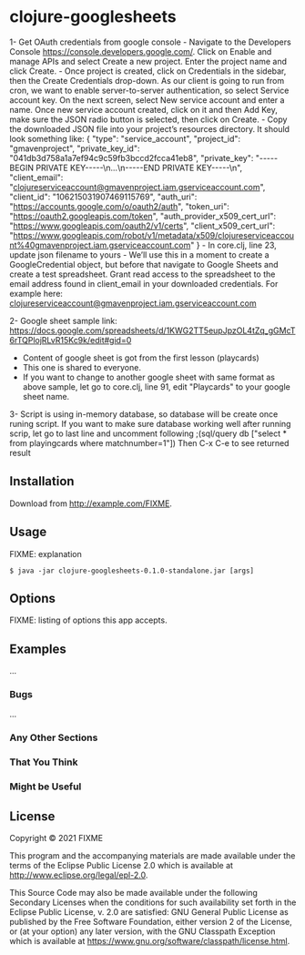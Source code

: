 # clojure-googlesheets

1- Get OAuth credentials from google console
	- Navigate to the Developers Console https://console.developers.google.com/. Click on Enable and manage APIs and select Create a new project. Enter the project name and click Create.
	- Once project is created, click on Credentials in the sidebar, then the Create Credentials drop-down. As our client is going to run from cron, we want to enable server-to-server authentication, so select Service account key. On the next screen, select New service account and enter a name. Once new service account created, click on it and then Add Key, make sure the JSON radio button is selected, then click on Create.
	- Copy the downloaded JSON file into your project’s resources directory. It should look something like:
	{
  "type": "service_account",
  "project_id": "gmavenproject",
  "private_key_id": "041db3d758a1a7ef94c9c59fb3bccd2fcca41eb8",
  "private_key": "-----BEGIN PRIVATE KEY-----\n...\n-----END PRIVATE KEY-----\n",
  "client_email": "clojureserviceaccount@gmavenproject.iam.gserviceaccount.com",
  "client_id": "106215031907469115769",
  "auth_uri": "https://accounts.google.com/o/oauth2/auth",
  "token_uri": "https://oauth2.googleapis.com/token",
  "auth_provider_x509_cert_url": "https://www.googleapis.com/oauth2/v1/certs",
  "client_x509_cert_url": "https://www.googleapis.com/robot/v1/metadata/x509/clojureserviceaccount%40gmavenproject.iam.gserviceaccount.com"
}
	- In core.clj, line 23, update json filename to yours
	- We’ll use this in a moment to create a GoogleCredential object, but before that navigate to Google Sheets and create a test spreadsheet. Grant read access to the spreadsheet to the email address found in client_email in your downloaded credentials. For example here: clojureserviceaccount@gmavenproject.iam.gserviceaccount.com

2- Google sheet sample link: https://docs.google.com/spreadsheets/d/1KWG2TT5eupJpzOL4tZq_gGMcT6rTQPlojRLvR15Kc9k/edit#gid=0
+ Content of google sheet is got from the first lesson (playcards)
+ This one is shared to everyone.
+ If you want to change to another google sheet with same format as above sample, let go to core.clj, line 91, edit "Playcards" to your google sheet name.

3- Script is using in-memory database, so database will be create once runing script. If you want to make sure database working well after running scrip, let go to last line and uncomment following
;(sql/query db ["select * from playingcards where matchnumber=1"])
Then C-x C-e to see returned result


## Installation

Download from http://example.com/FIXME.

## Usage

FIXME: explanation

    $ java -jar clojure-googlesheets-0.1.0-standalone.jar [args]

## Options

FIXME: listing of options this app accepts.

## Examples

...

### Bugs

...

### Any Other Sections
### That You Think
### Might be Useful

## License

Copyright © 2021 FIXME

This program and the accompanying materials are made available under the
terms of the Eclipse Public License 2.0 which is available at
http://www.eclipse.org/legal/epl-2.0.

This Source Code may also be made available under the following Secondary
Licenses when the conditions for such availability set forth in the Eclipse
Public License, v. 2.0 are satisfied: GNU General Public License as published by
the Free Software Foundation, either version 2 of the License, or (at your
option) any later version, with the GNU Classpath Exception which is available
at https://www.gnu.org/software/classpath/license.html.
